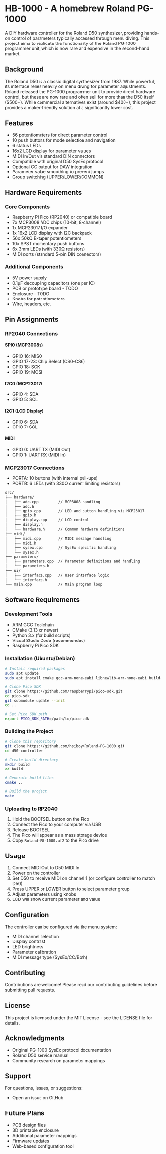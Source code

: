 # HB-1000 - A homebrew Roland PG-1000

A DIY hardware controller for the Roland D50 synthesizer, providing hands-on control of parameters typically accessed through menu diving. This project aims to replicate the functionality of the Roland PG-1000 programmer unit, which is now rare and expensive in the second-hand market.

## Background

The Roland D50 is a classic digital synthesizer from 1987. While powerful, its interface relies heavily on menu diving for parameter adjustments. Roland released the PG-1000 programmer unit to provide direct hardware control, but these are now rare and often sell for more than the D50 itself ($500+). While commercial alternatives exist (around $400+), this project provides a maker-friendly solution at a significantly lower cost.

## Features

- 56 potentiometers for direct parameter control
- 10 push buttons for mode selection and navigation
- 6 status LEDs
- 16x2 LCD display for parameter values
- MIDI In/Out via standard DIN connectors
- Compatible with original D50 SysEx protocol
- Optional CC output for DAW integration
- Parameter value smoothing to prevent jumps
- Group switching (UPPER/LOWER/COMMON)

## Hardware Requirements

### Core Components
- Raspberry Pi Pico (RP2040) or compatible board
- 7x MCP3008 ADC chips (10-bit, 8-channel)
- 1x MCP23017 I/O expander
- 1x 16x2 LCD display with I2C backpack
- 56x 50kΩ B-taper potentiometers
- 10x SPST momentary push buttons
- 6x 3mm LEDs (with 330Ω resistors)
- MIDI ports (standard 5-pin DIN connectors)

### Additional Components
- 5V power supply
- 0.1µF decoupling capacitors (one per IC)
- PCB or prototype board - TODO
- Enclosure - TODO
- Knobs for potentiometers
- Wire, headers, etc.

## Pin Assignments

### RP2040 Connections

#### SPI0 (MCP3008s)
- GPIO 16: MISO
- GPIO 17-23: Chip Select (CS0-CS6)
- GPIO 18: SCK
- GPIO 19: MOSI

#### I2C0 (MCP23017)
- GPIO 4: SDA
- GPIO 5: SCL

#### I2C1 (LCD Display)
- GPIO 6: SDA
- GPIO 7: SCL

#### MIDI
- GPIO 0: UART TX (MIDI Out)
- GPIO 1: UART RX (MIDI In)

### MCP23017 Connections
- PORTA: 10 buttons (with internal pull-ups)
- PORTB: 6 LEDs (with 330Ω current limiting resistors)

```txt
src/
├── hardware/
│   ├── adc.cpp         // MCP3008 handling
│   ├── adc.h
│   ├── gpio.cpp        // LED and button handling via MCP23017
│   ├── gpio.h
│   ├── display.cpp     // LCD control
│   ├── display.h
│   └── hardware.h      // Common hardware definitions
├── midi/
│   ├── midi.cpp        // MIDI message handling
│   ├── midi.h
│   ├── sysex.cpp       // SysEx specific handling
│   └── sysex.h
├── parameters/
│   ├── parameters.cpp  // Parameter definitions and handling
│   └── parameters.h
├── ui/
│   ├── interface.cpp   // User interface logic
│   └── interface.h
└── main.cpp            // Main program loop
```

## Software Requirements

### Development Tools
- ARM GCC Toolchain
- CMake (3.13 or newer)
- Python 3.x (for build scripts)
- Visual Studio Code (recommended)
- Raspberry Pi Pico SDK

### Installation (Ubuntu/Debian)
```bash
# Install required packages
sudo apt update
sudo apt install cmake gcc-arm-none-eabi libnewlib-arm-none-eabi build-essential

# Clone Pico SDK
git clone https://github.com/raspberrypi/pico-sdk.git
cd pico-sdk
git submodule update --init
cd ..

# Set Pico SDK path
export PICO_SDK_PATH=/path/to/pico-sdk
```

### Building the Project
```bash
# Clone this repository
git clone https://github.com/hsiboy/Roland-PG-1000.git
cd d50-controller

# Create build directory
mkdir build
cd build

# Generate build files
cmake ..

# Build the project
make
```

### Uploading to RP2040
1. Hold the BOOTSEL button on the Pico
2. Connect the Pico to your computer via USB
3. Release BOOTSEL
4. The Pico will appear as a mass storage device
5. Copy `Roland-PG-1000.uf2` to the Pico drive

## Usage

1. Connect MIDI Out to D50 MIDI In
2. Power on the controller
3. Set D50 to receive MIDI on channel 1 (or configure controller to match D50)
4. Press UPPER or LOWER button to select parameter group
5. Adjust parameters using knobs
6. LCD will show current parameter and value

## Configuration

The controller can be configured via the menu system:
- MIDI channel selection
- Display contrast
- LED brightness
- Parameter calibration
- MIDI message type (SysEx/CC/Both)

## Contributing

Contributions are welcome! Please read our contributing guidelines before submitting pull requests.

## License

This project is licensed under the MIT License - see the LICENSE file for details.

## Acknowledgments

- Original PG-1000 SysEx protocol documentation
- Roland D50 service manual
- Community research on parameter mappings

## Support

For questions, issues, or suggestions:
- Open an issue on GitHub

## Future Plans

- PCB design files
- 3D printable enclosure
- Additional parameter mappings
- Firmware updates
- Web-based configuration tool
